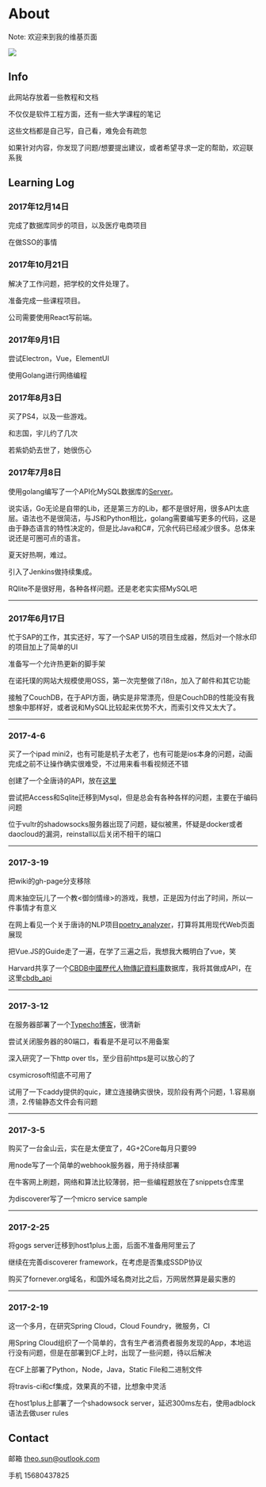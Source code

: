 # About

Note: 欢迎来到我的维基页面

![](https://res.cloudinary.com/digf90pwi/image/upload/c_scale,h_600,w_1024/v1504269701/185624-105_sakvsp.jpg)

## Info

此网站存放着一些教程和文档

不仅仅是软件工程方面，还有一些大学课程的笔记

这些文档都是自己写，自己看，难免会有疏忽

如果针对内容，你发现了问题/想要提出建议，或者希望寻求一定的帮助，欢迎联系我

## Learning Log

### 2017年12月14日

完成了数据库同步的项目，以及医疗电商项目

在做SSO的事情

### 2017年10月21日

解决了工作问题，把学校的文件处理了。

准备完成一些课程项目。

公司需要使用React写前端。

### 2017年9月1日

尝试Electron，Vue，ElementUI

使用Golang进行网络编程

### 2017年8月3日

买了PS4，以及一些游戏。

和志国，宇儿约了几次

若紫奶奶去世了，她很伤心

### 2017年7月8日

使用golang编写了一个API化MySQL数据库的[Server](https://github.com/Soontao/go-mysql-api)。

说实话，Go无论是自带的Lib，还是第三方的Lib，都不是很好用，很多API太底层。语法也不是很简洁，与JS和Python相比，golang需要编写更多的代码，这是由于静态语言的特性决定的，但是比Java和C#，冗余代码已经减少很多。总体来说还是可圈可点的语言。

夏天好热啊，难过。

引入了Jenkins做持续集成。

RQlite不是很好用，各种各样问题。还是老老实实搭MySQL吧

---

### 2017年6月17日

忙于SAP的工作，其实还好，写了一个SAP UI5的项目生成器，然后对一个除水印的项目加上了简单的UI

准备写一个允许热更新的脚手架

在诺托璞的网站大规模使用OSS，第一次完整做了i18n，加入了邮件和其它功能

接触了CouchDB，在于API方面，确实是非常漂亮，但是CouchDB的性能没有我想象中那样好，或者说和MySQL比较起来优势不大，而索引文件又太大了。

---

### 2017-4-6

买了一个ipad mini2，也有可能是机子太老了，也有可能是ios本身的问题，动画完成之前不让操作确实很难受，不过用来看书看视频还不错

创建了一个全唐诗的API，放在[这里](https://github.com/Soontao/Tang-Poetry-Api)

尝试把Access和Sqlite迁移到Mysql，但是总会有各种各样的问题，主要在于编码问题

位于vultr的shadowsocks服务器出现了问题，疑似被黑，怀疑是docker或者daocloud的漏洞，reinstall以后关闭不相干的端口

---

### 2017-3-19

把wiki的gh-page分支移除

周末抽空玩儿了一个教<御剑情缘>的游戏，我想，正是因为付出了时间，所以一件事情才有意义

在网上看见一个关于唐诗的NLP项目[poetry_analyzer](https://github.com/MrQianJinSi/poetry_analyzer)，打算将其用现代Web页面展现

把Vue.JS的Guide走了一遍，在学了三遍之后，我想我大概明白了vue，笑

Harvard共享了一个[CBDB中國歷代人物傳記資料庫](http://cbdb.fas.harvard.edu/)数据库，我将其做成API，在这里[cbdb_api](https://github.com/Soontao/cbdb_api)

---

### 2017-3-12

在服务器部署了一个[Typecho博客](https://blog.fornever.org/)，很清新

尝试关闭服务器的80端口，看看是不是可以不用备案

深入研究了一下http over tls，至少目前https是可以放心的了

csymicrosoft彻底不可用了

试用了一下caddy提供的quic，建立连接确实很快，现阶段有两个问题，1.容易崩溃，2.传输静态文件会有问题

---

### 2017-3-5

购买了一台金山云，实在是太便宜了，4G+2Core每月只要99

用node写了一个简单的webhook服务器，用于持续部署

在牛客网上刷题，网络和算法比较薄弱，把一些编程题放在了snippets仓库里

为discoverer写了一个micro service sample

---

### 2017-2-25

将gogs server迁移到host1plus上面，后面不准备用阿里云了

继续在完善discoverer framework，在考虑是否集成SSDP协议

购买了fornever.org域名，和国外域名商对比之后，万网居然算是最实惠的

---

### 2017-2-19

这一个多月，在研究Spring Cloud，Cloud Foundry，微服务，CI

用Spring Cloud组织了一个简单的，含有生产者消费者服务发现的App，本地运行没有问题，但是在部署到CF上时，出现了一些问题，待以后解决

在CF上部署了Python，Node，Java，Static File和二进制文件

将travis-ci和cf集成，效果真的不错，比想象中灵活

在host1plus上部署了一个shadowsock server，延迟300ms左右，使用adblock语法去做user rules

## Contact

邮箱 <theo.sun@outlook.com>

手机 15680437825
